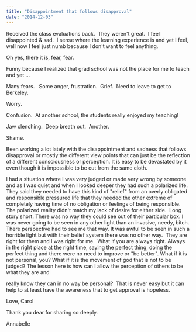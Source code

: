 ```yaml
---
title: "Disappointment that follows disapproval"
date: "2014-12-03"
---
```


Received the class evaluations back.  They weren't great.  I feel disappointed &
sad.  I sense where the learning experience is and yet I feel, well now I feel
just numb because I don't want to feel anything.

Oh yes, there it is, fear, fear.

Funny because I realized that grad school was not the place for me to teach and
yet ...

Many fears.   Some anger, frustration.  Grief.  Need to leave to get to
Berkeley.

Worry.

Confusion.  At another school, the students really enjoyed my teaching!

Jaw clenching.  Deep breath out.  Another.

Shame.

Been working a lot lately with the disappointment and sadness that follows
disapproval or mostly the different view points that can just be the reflection
of a different consciousness or perception. It is easy to be devastated by it
even though it is impossible to be cut from the same cloth.

I had a situation where I was very judged or made very wrong by someone and as I
was quiet and when I looked deeper they had such a polarized life. They said
they needed to have this kind of "relief" from an overly obligated and
responsible pressured life that they needed the other extreme of completely
having time of no obligation or feelings of being responsible. The polarized
reality didn't match my lack of desire for either side.  Long story short. There
was no way they could see out of their particular box. I was never going to be
seen in any other light than an invasive, needy, bitch. There perspective had to
see me that way. It was awful to be seen in such a horrible light but with their
belief system there was no other way.  They are right for them and I was right
for me.  What if you are always right. Always in the right place at the right
time, saying the perfect thing, doing the perfect thing and there were no need
to improve or "be better". What if it is not personal, you? What if it is the
movement of god that is not to be judged? The lesson here is how can I allow the
perception of others to be what they are and

really know they can in no way be personal?  That is never easy but it can help
to at least have the awareness that to get approval is hopeless.

Love, Carol

Thank you dear for sharing so deeply.

Annabelle
